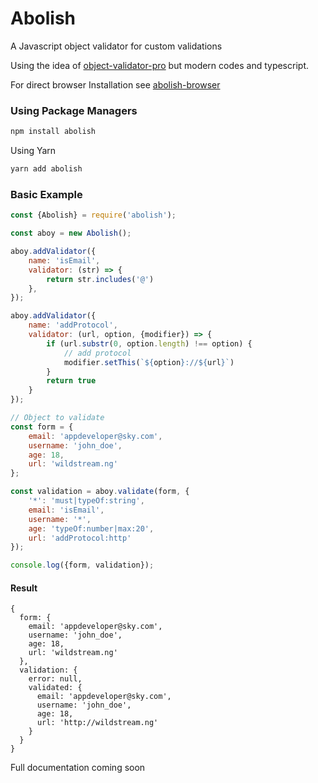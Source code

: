 # Abolish
A Javascript object validator for custom validations

Using the idea of [object-validator-pro](https://github.com/trapcodeio/object-validator-pro) but modern codes and typescript.

For direct browser Installation see [abolish-browser](https://www.npmjs.com/package/abolish-browser)

### Using Package Managers
```sh
npm install abolish
```
Using Yarn
```sh
yarn add abolish
```

### Basic Example
```javascript
const {Abolish} = require('abolish');

const aboy = new Abolish();

aboy.addValidator({
    name: 'isEmail',
    validator: (str) => {
        return str.includes('@')
    },
});

aboy.addValidator({
    name: 'addProtocol',
    validator: (url, option, {modifier}) => {
        if (url.substr(0, option.length) !== option) {
            // add protocol
            modifier.setThis(`${option}://${url}`)
        }
        return true
    }
});

// Object to validate
const form = {
    email: 'appdeveloper@sky.com',
    username: 'john_doe',
    age: 18,
    url: 'wildstream.ng'
};

const validation = aboy.validate(form, {
    '*': 'must|typeOf:string',
    email: 'isEmail',
    username: '*',
    age: 'typeOf:number|max:20',
    url: 'addProtocol:http'
});

console.log({form, validation});
```

#### Result
```
{
  form: {
    email: 'appdeveloper@sky.com',
    username: 'john_doe',
    age: 18,
    url: 'wildstream.ng'
  },
  validation: {
    error: null,
    validated: {
      email: 'appdeveloper@sky.com',
      username: 'john_doe',
      age: 18,
      url: 'http://wildstream.ng'
    }
  }
}
```

Full documentation coming soon
